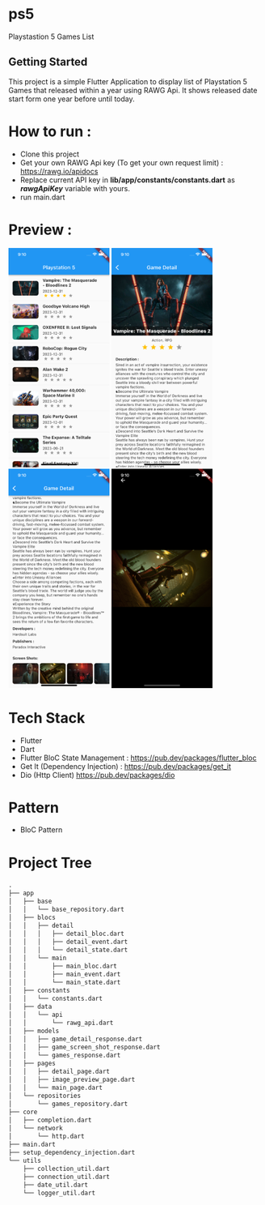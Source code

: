 # ps5

Playstastion 5 Games List

## Getting Started

This project is a simple Flutter Application to display list of Playstation 5 Games that released within a year using RAWG Api. It shows released date start form one year before until today.

# How to run :
- Clone this project
- Get your own RAWG Api key (To get your own request limit) : https://rawg.io/apidocs
- Replace current API key in **lib/app/constants/constants.dart** as ***rawgApiKey*** variable with yours.
- run main.dart

# Preview :

<img src="assets/screenshots/ss1.png" width="200"> <img src="assets/screenshots/ss2.png" width="200"> <img src="assets/screenshots/ss3.png" width="200"> <img src="assets/screenshots/ss4.png" width="200">

# Tech Stack
- Flutter
- Dart
- Flutter BloC State Management : https://pub.dev/packages/flutter_bloc
- Get It (Dependency Injection) : https://pub.dev/packages/get_it
- Dio (Http Client) https://pub.dev/packages/dio

# Pattern
- BloC Pattern

# Project Tree

```
.
├── app
│   ├── base
│   │   └── base_repository.dart
│   ├── blocs
│   │   ├── detail
│   │   │   ├── detail_bloc.dart
│   │   │   ├── detail_event.dart
│   │   │   └── detail_state.dart
│   │   └── main
│   │       ├── main_bloc.dart
│   │       ├── main_event.dart
│   │       └── main_state.dart
│   ├── constants
│   │   └── constants.dart
│   ├── data
│   │   └── api
│   │       └── rawg_api.dart
│   ├── models
│   │   ├── game_detail_response.dart
│   │   ├── game_screen_shot_response.dart
│   │   └── games_response.dart
│   ├── pages
│   │   ├── detail_page.dart
│   │   ├── image_preview_page.dart
│   │   └── main_page.dart
│   └── repositories
│       └── games_repository.dart
├── core
│   ├── completion.dart
│   └── network
│       └── http.dart
├── main.dart
├── setup_dependency_injection.dart
└── utils
    ├── collection_util.dart
    ├── connection_util.dart
    ├── date_util.dart
    └── logger_util.dart
```